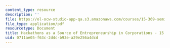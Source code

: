 ```yaml
---
content_type: resource
description: ''
file: https://ol-ocw-studio-app-qa.s3.amazonaws.com/courses/15-369-seminar-in-corporate-entrepreneurship-fall-2015/0711ae05f63c2d4cb93ea29e256a4dcd_MIT15_369F15_Hackathons.pdf
file_type: application/pdf
resourcetype: Document
title: Hackathons as a Source of Entrepreneurship in Corporations - 15.369 Fall 2015
uid: 0711ae05-f63c-2d4c-b93e-a29e256a4dcd
---
```

